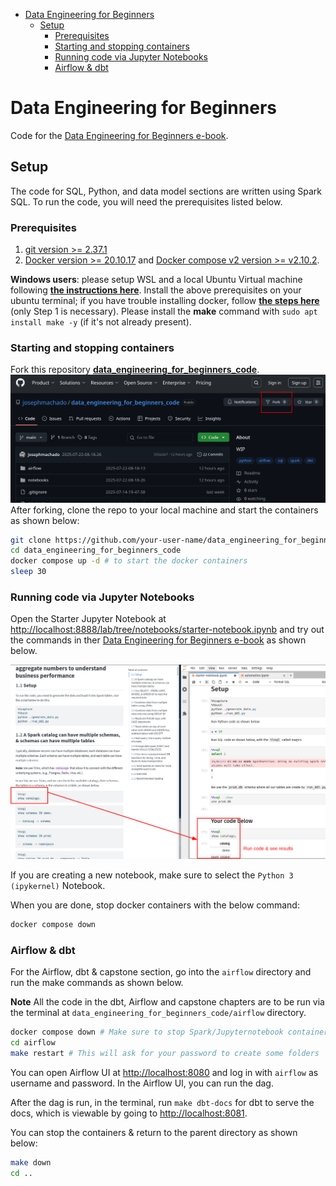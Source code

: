 * [Data Engineering for Beginners](#data-engineering-for-beginners)
    * [Setup](#setup)
        * [Prerequisites](#prerequisites)
        * [Starting and stopping containers](#starting-and-stopping-containers)
        * [Running code via Jupyter Notebooks](#running-code-via-jupyter-notebooks)
        * [Airflow & dbt](#airflow--dbt)

# Data Engineering for Beginners

Code for the [Data Engineering for Beginners e-book](https://www.startdataengineering.com/).

## Setup

The code for SQL, Python, and data model sections are written using Spark SQL. To run the code, you will need the prerequisites listed below.

### Prerequisites

1. [git version >= 2.37.1](https://github.com/git-guides/install-git)
2. [Docker version >= 20.10.17](https://docs.docker.com/engine/install/) and [Docker compose v2 version >= v2.10.2](https://docs.docker.com/compose/#compose-v2-and-the-new-docker-compose-command).

**Windows users**: please setup WSL and a local Ubuntu Virtual machine following **[the instructions here](https://ubuntu.com/tutorials/install-ubuntu-on-wsl2-on-windows-10#1-overview)**. Install the above prerequisites on your ubuntu terminal; if you have trouble installing docker, follow **[the steps here](https://www.digitalocean.com/community/tutorials/how-to-install-and-use-docker-on-ubuntu-22-04#step-1-installing-docker)** (only Step 1 is necessary). Please install the **make** command with `sudo apt install make -y` (if it's not already present). 

### Starting and stopping containers

Fork this repository **[data_engineering_for_beginners_code](https://github.com/josephmachado/data_engineering_for_beginners_code/tree/main?tab=readme-ov-file#setup)**.                                                                      
![GiitHub Fork](./images/fork.png)
After forking, clone the repo to your local machine and start the containers as shown below:

```bash
git clone https://github.com/your-user-name/data_engineering_for_beginners_code.git
cd data_engineering_for_beginners_code
docker compose up -d # to start the docker containers
sleep 30 
```

### Running code via Jupyter Notebooks

Open the Starter Jupyter Notebook at [http://localhost:8888/lab/tree/notebooks/starter-notebook.ipynb](http://localhost:8888/lab/tree/notebooks/starter-notebook.ipynb) and try out the commands in ther [Data Engineering for Beginners e-book](https://www.startdataengineering.com/) as shown below.

![Notebook Template](./images/nb_template.png)

If you are creating a new notebook, make sure to select the `Python 3 (ipykernel)` Notebook.

When you are done, stop docker containers with the below command:

```bash
docker compose down 
```

### Airflow & dbt

For the Airflow, dbt & capstone section, go into the `airflow` directory and run the make commands as shown below.

**Note** All the code in the dbt, Airflow and capstone chapters are to be run via the terminal at `data_engineering_for_beginners_code/airflow` directory.

```bash
docker compose down # Make sure to stop Spark/Jupyternotebook containers before turning on Airflow's 
cd airflow
make restart # This will ask for your password to create some folders
```

You can open Airflow UI at [http://localhost:8080](http://localhost:8080) and log in with `airflow` as username and password. In the Airflow UI, you can run the dag.

After the dag is run, in the terminal, run `make dbt-docs` for dbt to serve the docs, which is viewable by going to [http://localhost:8081](http://localhost:8081).

You can stop the containers & return to the parent directory as shown below:

```bash
make down
cd ..
```
